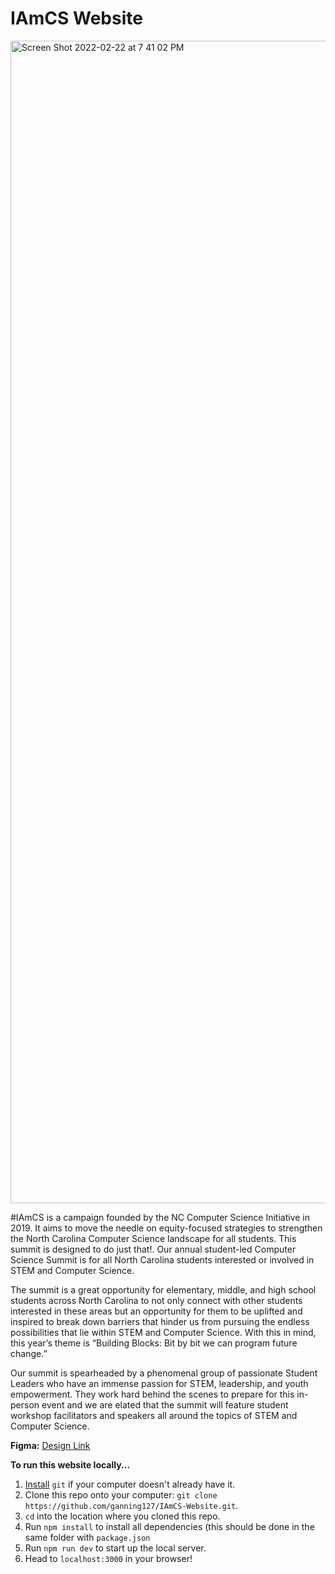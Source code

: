 # IAmCS Website

<img width="1860" alt="Screen Shot 2022-02-22 at 7 41 02 PM" src="https://user-images.githubusercontent.com/62436772/155243942-25c38935-9c70-4b1f-95d3-e57d27f9287a.png">

#IAmCS is a campaign founded by the NC Computer Science Initiative in 2019. It aims to move the needle on equity-focused strategies to strengthen the North Carolina Computer Science landscape for all students. This summit is designed to do just that!. Our annual student-led Computer Science Summit is for all North Carolina students interested or involved in STEM and Computer Science.

The summit is a great opportunity for elementary, middle, and high school students across North Carolina to not only connect with other students interested in these areas but an opportunity for them to be uplifted and inspired to break down barriers that hinder us from pursuing the endless possibilities that lie within STEM and Computer Science. With this in mind, this year’s theme is “Building Blocks: Bit by bit we can program future change.”

Our summit is spearheaded by a phenomenal group of passionate Student Leaders who have an immense passion for STEM, leadership, and youth empowerment. They work hard behind the scenes to prepare for this in-person event and we are elated that the summit will feature student workshop facilitators and speakers all around the topics of STEM and Computer Science.

**Figma:** [Design Link](https://www.figma.com/file/45lxqmcs3FT3Bpw5On3qAL/%23IAMCS-2022?node-id=0%3A1)

**To run this website locally...**
1. [Install](https://git-scm.com/book/en/v2/Getting-Started-Installing-Git) `git` if your computer doesn't already have it. 
2. Clone this repo onto your computer: `git clone https://github.com/ganning127/IAmCS-Website.git`.
3. `cd` into the location where you cloned this repo.
4. Run `npm install` to install all dependencies (this should be done in the same folder with `package.json`
5. Run `npm run dev` to start up the local server.
6. Head to `localhost:3000` in your browser!
